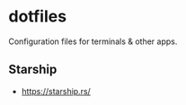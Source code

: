 # dotfiles

Configuration files for terminals &amp; other apps.

## Starship

* https://starship.rs/
